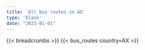 ```yaml
---
title: 'All bus routes in AX'
type: 'blank'
date: "2023-01-01"
---
```


{{< breadcrumbs >}}
{{< bus_routes country=AX >}}
